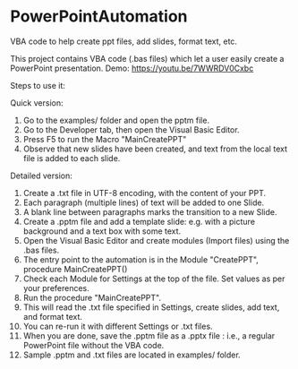 # PowerPointAutomation
VBA code to help create ppt files, add slides, format text, etc.

This project contains VBA code (.bas files) which let a user easily create a PowerPoint presentation.
Demo: https://youtu.be/7WWRDV0Cxbc

Steps to use it:

Quick version:
1. Go to the examples/ folder and open the pptm file.
2. Go to the Developer tab, then open the Visual Basic Editor.
3. Press F5 to run the Macro "MainCreatePPT"
4. Observe that new slides have been created, and text from the local text file is added to each slide.

Detailed version:
1. Create a .txt file in UTF-8 encoding, with the content of your PPT.
2. Each paragraph (multiple lines) of text will be added to one Slide.
3. A blank line between paragraphs marks the transition to a new Slide.
4. Create a .pptm file and add a template slide: e.g. with a picture background and a text box with some text.
5. Open the Visual Basic Editor and create modules (Import files) using the .bas files.
6. The entry point to the automation is in the Module "CreatePPT", procedure MainCreatePPT()
7. Check each Module for Settings at the top of the file. Set values as per your preferences.
8. Run the procedure "MainCreatePPT".
9. This will read the .txt file specified in Settings, create slides, add text, and format text.
10. You can re-run it with different Settings or .txt files.
11. When you are done, save the .pptm file as a .pptx file : i.e., a regular PowerPoint file without the VBA code.
12. Sample .pptm and .txt files are located in examples/ folder.

